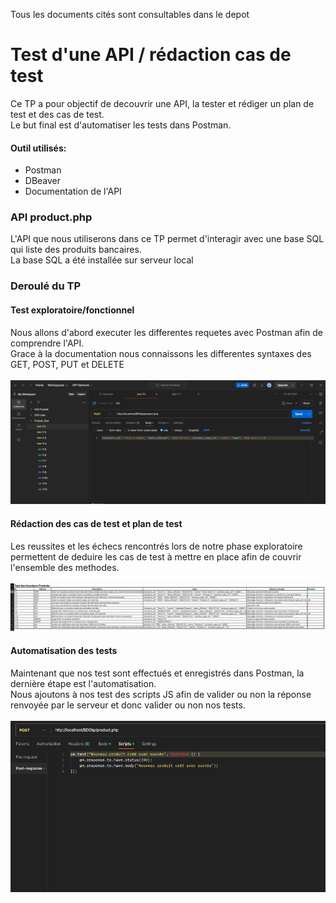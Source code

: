 Tous les documents cités sont consultables dans le depot

# Test d'une API / rédaction cas de test 
Ce TP a pour objectif de decouvrir une API, la tester et rédiger un plan de test et des cas de test.<br/>
Le but final est d'automatiser les tests dans Postman.
#### Outil utilisés:
  - Postman
  - DBeaver
  - Documentation de l'API

### API product.php
L'API que nous utiliserons dans ce TP permet d'interagir avec une base SQL qui liste des produits bancaires.<br/>
La base SQL a été installée sur serveur local

### Deroulé du TP
#### **Test exploratoire/fonctionnel**
Nous allons d'abord executer les differentes requetes avec Postman afin de comprendre l'API.<br/>
Grace à la documentation nous connaissons les differentes syntaxes des GET, POST, PUT et DELETE<br/>
<br/>
![](img/postman.png)

#### **Rédaction des cas de test et plan de test** 
Les reussites et les échecs rencontrés lors de notre phase exploratoire permettent de deduire les cas de test à mettre en place afin de couvrir l'ensemble des methodes.<br/> 
<br/>
![](img/casdetest.png)

#### Automatisation des tests
Maintenant que nos test sont effectués et enregistrés dans Postman, la dernière étape est l'automatisation.<br/>
Nous ajoutons à nos test des scripts JS afin de valider ou non la réponse renvoyée par le serveur et donc valider ou non nos tests.<br/>
<br/>
![](img/automatisation.png)


